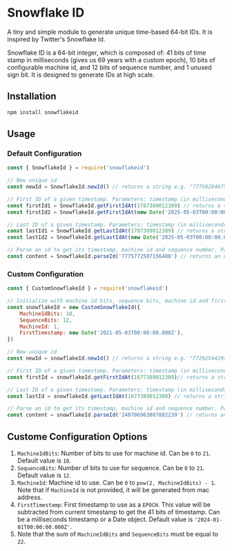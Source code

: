# Snowflake ID

A tiny and simple module to generate unique time-based 64-bit IDs. It is inspired by Twitter's Snowflake Id.

Snowflake ID is a 64-bit integer, which is composed of: 41 bits of time stamp in milliseconds (gives us 69 years with a custom epoch), 10 bits of configurable machine id, and 12 bits of sequence number, and 1 unused sign bit. It is designed to generate IDs at high scale.

## Installation

```bash
npm install snowflakeid
```

## Usage

### Default Configuration

```js
const { SnowflakeId } = require('snowflakeid')

// New unique id
const newId = SnowflakeId.newId() // returns a string e.g. "7775828467560448"

// First ID of a given timestamp. Parameters: timestamp (in milliseconds or Date object)
const firstId1 = SnowflakeId.getFirstIdAt(1787389012309) // returns a string e.g. "349477010654887936"
const firstId2 = SnowflakeId.getFirstIdAt(new Date('2025-05-03T00:00:00.000Z')) // returns a string e.g. "176845278412800000"

// Last ID of a given timestamp. Parameters: timestamp (in milliseconds or Date object)
const lastId1 = SnowflakeId.getLastIdAt(1787389012309) // returns a string e.g. "349477010659082239"
const lastId2 = SnowflakeId.getLastIdAt(new Date('2025-05-03T00:00:00.000Z')) // returns a string e.g. "176845278416994303"

// Parse an id to get its timestamp, machine id and sequence number. Parameters: id (numeric string)
const content = SnowflakeId.parseId('7775772507156480') // returns an object e.g. { timestamp: 2024-01-22T10:58:08.632Z, machineId: 587, sequence: 0 }
```


### Custom Configuration

```js
const { CustomSnowflakeId } = require('snowflakeid')

// Initialize with machine id bits, sequence bits, machine id and first timestamp
const snowflakeId = new CustomSnowflakeId({
    MachineIdBits: 10,
    SequenceBits: 12,
    MachineId: 1,
    FirstTimestamp: new Date('2021-05-03T00:00:00.000Z'),
})

// New unique id
const newId = snowflakeId.newId() // returns a string e.g. "7729254429405184"

// First ID of a given timestamp. Parameters: timestamp (in milliseconds or Date object)
const firstId = snowflakeId.getFirstIdAt(1677389012309)// returns a string e.g. "240706963883687936"

// Last ID of a given timestamp. Parameters: timestamp (in milliseconds or Date object)
const lastId = snowflakeId.getLastIdAt(1677389012309) // returns a string e.g. "240706963887882239"

// Parse an id to get its timestamp, machine id and sequence number. Parameters: id (numeric string)
const content = snowflakeId.parseId('240706963887882239') // returns an object e.g. { timestamp: 2023-02-26T05:23:32.309Z, machineId: 1023, sequence: 4095 }
```

## Custome Configuration Options
1. ```MachineIdBits```: Number of bits to use for machine id. Can be ```0``` to ```21```. Default value is ```10```.
2. ```SequenceBits```: Number of bits to use for sequence. Can be ```0``` to ```21```. Default value is ```12```.
3. ```MachineId```: Machine id to use. Can be ```0``` to ```pow(2, MachineIdBits) - 1```. Note that if ```MachineId``` is not provided, it will be generated from mac address.
4. ```FirstTimestamp```: First timestamp to use as a ```EPOCH```. This value will be subtracted from current timestamp to get the 41 bits of timestamp. Can be a milliseconds timestamp or a Date object. Default value is ```'2024-01-01T00:00:00.000Z'```.
5. Note that the sum of ```MachineIdBits``` and ```SequenceBits``` must be equal to ```22```.
